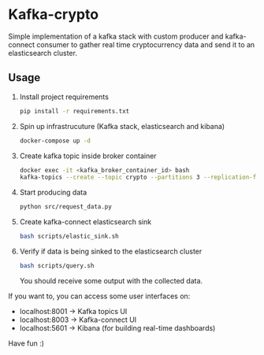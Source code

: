 # Kafka-crypto

Simple implementation of a kafka stack with custom producer and kafka-connect consumer
to gather real time cryptocurrency data and send it to an elasticsearch cluster.

## Usage

1. Install project requirements
    ```bash
    pip install -r requirements.txt
    ```
2. Spin up infrastrucuture (Kafka stack, elasticsearch and kibana)
    ```bash
    docker-compose up -d
    ```
3. Create kafka topic inside broker container
    ```bash
    docker exec -it <kafka_broker_container_id> bash
    kafka-topics --create --topic crypto --partitions 3 --replication-factor 1 --zookeeper zoo1:2181
    ```
4. Start producing data
    ```bash
    python src/request_data.py
    ```
5. Create kafka-connect elasticsearch sink
    ```bash
    bash scripts/elastic_sink.sh
    ```
6. Verify if data is being sinked to the elasticsearch cluster
    ```bash
    bash scripts/query.sh
    ```
    You should receive some output with the collected data.

If you want to, you can access some user interfaces on:

- localhost:8001 -> Kafka topics UI
- localhost:8003 -> Kafka-connect UI
- localhost:5601 -> Kibana (for building real-time dashboards)

Have fun :)
